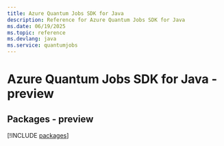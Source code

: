 ```yaml
---
title: Azure Quantum Jobs SDK for Java
description: Reference for Azure Quantum Jobs SDK for Java
ms.date: 06/19/2025
ms.topic: reference
ms.devlang: java
ms.service: quantumjobs
---
```

# Azure Quantum Jobs SDK for Java - preview
## Packages - preview
[!INCLUDE [packages](quantum-jobs-index.md)]